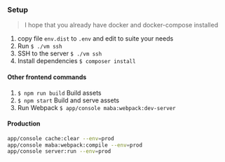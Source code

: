 ### Setup
> I hope that you already have docker and docker-compose installed
1. copy file `env.dist` to `.env` and edit to suite your needs
1. Run `$ ./vm ssh`
1. SSH to the server `$ ./vm ssh`
1. Install dependencies `$ composer install`

#### Other frontend commands
1. `$ npm run build` Build assets
1. `$ npm start` Build and serve assets
1. Run Webpack `$ app/console maba:webpack:dev-server`

#### Production
```bash
app/console cache:clear --env=prod
app/console maba:webpack:compile --env=prod
app/console server:run --env=prod
```

